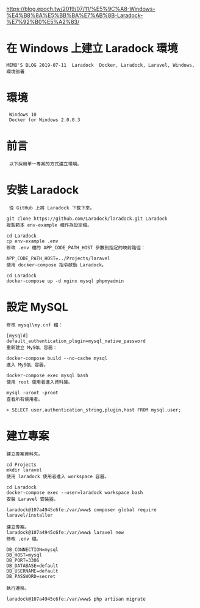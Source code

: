 https://blog.epoch.tw/2019/07/11/%E5%9C%A8-Windows-%E4%B8%8A%E5%BB%BA%E7%AB%8B-Laradock-%E7%92%B0%E5%A2%83/

# 在 Windows 上建立 Laradock 環境
```
MEMO'S BLOG 2019-07-11  Laradock  Docker, Laradock, Laravel, Windows, 環境部署
```
# 環境
```
 Windows 10
 Docker for Windows 2.0.0.3
```
# 前言
```
 以下採用單一專案的方式建立環境。
```
# 安裝 Laradock
```
 從 GitHub 上將 Laradock 下載下來。

git clone https://github.com/Laradock/laradock.git Laradock
複製範本 env-example 檔作為設定檔。

cd Laradock
cp env-example .env
修改 .env 檔的 APP_CODE_PATH_HOST 參數到指定的映射路徑：

APP_CODE_PATH_HOST=../Projects/laravel
使用 docker-compose 指令啟動 Laradock。

cd Laradock
docker-compose up -d nginx mysql phpmyadmin
``` 

# 設定 MySQL
``` 
修改 mysql\my.cnf 檔：

[mysqld]
default_authentication_plugin=mysql_native_password
重新建立 MySQL 容器：

docker-compose build --no-cache mysql
進入 MySQL 容器。

docker-compose exec mysql bash
使用 root 使用者進入資料庫。

mysql -uroot -proot
查看所有使用者。

> SELECT user,authentication_string,plugin,host FROM mysql.user;

``` 

# 建立專案
``` 
建立專案資料夾。

cd Projects
mkdir laravel
使用 laradock 使用者進入 workspace 容器。

cd Laradock
docker-compose exec --user=laradock workspace bash
安裝 Laravel 安裝器。

laradock@107a4945c6fe:/var/www$ composer global require laravel/installer

建立專案。
laradock@107a4945c6fe:/var/www$ laravel new
修改 .env 檔。

DB_CONNECTION=mysql
DB_HOST=mysql
DB_PORT=3306
DB_DATABASE=default
DB_USERNAME=default
DB_PASSWORD=secret

執行遷移。

laradock@107a4945c6fe:/var/www$ php artisan migrate
```
